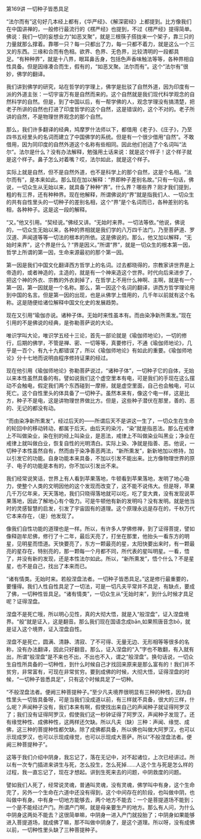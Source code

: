 第169讲 一切种子皆悉具足

“法尔而有”这句好几本经上都有，《华严经》、《解深密经》上都提到。比方像我们在中国讲禅的，一般修行最流行的《楞严经》也提到，不过《楞严经》提得简单。佛说：我们一切的妄想业力“如恶叉聚”，就是三根筷子搭拢来一个架子，靠三只的力量就那么撑着。靠哪一只？每一只都出了力，每一只都不着力，就是这么一个三叉的东西。三缘和合而有色相。欲界、色界、无色界，比较清明的一段都具足。“有种种界”，就是十八界，眼耳鼻舌身，包括色声香味触法等等，各种界相自性具备。但是因缘凑合而生，假有的，“如恶叉聚。法尔而有”。这个“法尔有”很妙，佛学的翻译。

我们讲到佛学的研究，站在哲学的学理上，佛学是批驳了自然外道，因为印度有一派的外道主张：一切宇宙万有是自然而来的。这个自然就是我们现代科学观念的自然科学的自然。但是，到了中国以后，有一帮学佛的人，观念学理没有搞清楚，把老子所讲的自然也打进了印度哲学的这个自然，这是错误的，这个不对的。老子所讲的自然，不是物理世界观念的那个自然。

那么，我们许多翻译的经典，鸠摩罗什法师以下，都借用《老子》、《庄子》，乃至四书五经里头的名词而建立了中国佛学的系统。但是有一个很少借用“自然”。不敢借用，因为同印度的自然外道这个名称有些相同。因此他们创造了个名词叫“法尔”。法尔是什么？没有办法解释，勉强用土话来说：就是这个样子！这个样子就是这个样子。鼻子怎么对着嘴？哎，法尔如此，就是这个样子。

实际上就是自然，但不是自然外道，也不是科学上的那个自然，这是个名相。“法尔而有”，是本来如此。那么现在加以解释：“界即种子差别名故。”只有一句话，佛说，一切众生从无始以来，就具备了种种“界”。什么界？哪些界？刚才我们提到，粗的有三界，还有种种界。现在他解释，所谓佛说的“界”就是指我们人、一切众生的共有自性里头的一切种子的差别名相，这个“界”是个名词而已，各种差别的名相，各种种子。这是这一段的解释。

“又。”他又引用。“契经说。”佛经又讲。“无始时来界。一切法等依。”他说，佛说的，一切众生无始以来，各种的界相就是我们学的八万四千法门，乃至菩萨道、罗汉道、声闻道等等一切法的根本的所依。这是佛说的。那么，他又加以解释，“无始时来界”，这个界是什么？“界是因义。”所谓“界”，就是一切众生的根本第一因，哲学上所谓的第一因，生命来源最初的那个第一因。

第一因是我们中国文化翻译西方哲学上的名词。过去都晓得的，宗教家讲世界是上帝造的，或者神造的，主造的，就是有一个神来造这个世界。时代向后来进步了，把这个神的外衣、宗教的外衣剥掉了，在哲学上不用什么神啊、主啊，就是有一个第一因，第一因就是一个名称。那么，第一因这个名词的翻译，讲西方哲学理论用到中国的名言。但是第一因的出现，也是从佛学上借用的，几千年以前就有这个名称。这是随便给诸位解释中国文化史的发展趋势。

现在又引用“瑜伽亦说。诸种子体。无始时来性虽本有。而由染净新所熏发。”现在引用的不是佛说的经典，是弥勒菩萨说的大论。

唯识学叫大论，唯识学五经十三论，首先一部论就是《瑜伽师地论》，一切的修行，后期的佛学，不管是禅、密、一切等等，真要修行，不通《瑜伽师地论》，几乎是一百个，有九十九都错误了，所以《瑜伽师地论》有如此的重要。《瑜伽师地论》分十七地而说明由程序修持证果的经过。

现在他引用《瑜伽师地论》弥勒菩萨说过，“诸种子体”，一切种子它的自体，无始以来本性虽然具备的有。譬如说我们这个虚空里本有电，可是我们的手现在这么摆动不会触电，假定我们两个东西碰到一摩擦，就是虚空里面，自己也会触电，可以死亡。这个自性里头的体具备了一切种子。虽然本来有，像这个电一样，这是比方，种子不是电，这是讲物理世界做比方。但是，这些种子潜伏在那里，善的、恶的、无记的都没有动。

“而由染净新所熏发”，经过后天的——所谓后天不是讲这一生了，一切众生在生命的轮回中的移动转动，都属于后天。由后天的染污，“染”就是指恶法。那么在戒律上不叫做染业，染在别的经上叫染业，是恶法，戒律上不叫做染业叫黑业；净业在戒律上就叫做白业，恢复自性的光明清白。实际上染、净就是指善、恶。他说，一切种子本性虽然自有，然而由于染净善恶两法，“新所熏发”，新新地加以修持，加以引发它的功能。自身功能本来具备，不加以引发不能出来。比方像物理世界的原子、电子的功能是本有的，你不加以引发出不来。

我们经常说笑话，世界上有人看到苹果落地，牛顿看到苹果落地，发明了地心吸力，使整个人类的文明因他的这个发现而改变了，这不能不说伟大。但是呀，苹果几千万亿年来，天天落地，我们只晓得落地就可以吃，吃了变大粪，没有发现说苹果落地，因此了解地心有个吸力。可是牛顿他有新的发明吗？没有发明。就是他当时的灵感智慧的启发，引发了宇宙固有的道理。这个原理永远是存在的，千秋万代它本来存在，（是）他发现了。

像我们自性功能的道理也是一样。所以，有许多人学佛修禅，到了证得菩提，譬如像释迦牟尼佛，修行了十二年，最后天亮了，打坐在那里，他抬头一看东方的明星，见明星而悟道。天快要亮了，东方一颗最亮的星，太阳快要出来时，有一颗最亮的星存在，特别亮的，那一颗每一个月都不同，所代表的星叫明星。一看，悟了，并没有新的发现，还是本性法尔如此。所以，“新所熏发”，悟个什么？不是星星，也不是自己，找出了本来而已。

“诸有情类。无始时来。若般涅盘法者。一切种子皆悉具足。”这是修行最重要的，要懂得。我们人性自性具足了一切法，可是一切凡夫平常并不具足，有缺点，要成了佛，一切种性皆具足。“诸有情类”，一切众生从“无始时来”，到什么时候才具足呢？证得涅盘。

涅盘不是死亡哦，所以明心见性，真的大彻大悟，就是入“般涅盘”，证入涅盘境界。“般”就是证入，这是翻音。那么我们现在国语念成bān,如果照唐音念bō，就是证入这个境界，证入涅盘自性。

涅盘不是死亡，圆满、清静、清寂、了不可得、无量无边、无形相等等很多的名称，没有办法翻译，因此只好翻音。那么，证入涅盘的“入”字也不敢翻，有入就有出，所谓“般涅盘”是不来也不出，不出也不入，谓之“般涅盘”。换句话说，一切众生自性所具备的一切种性，到什么时候自己才找回来原来是那么富有的！我们并不贫穷，非常富有，可现在非常贫穷。要到成佛的时候，大彻大悟，证得涅盘的时候，“一切种子皆悉具足”，只有这个时候具足了一切种。

“不般涅盘法者。便阙三种菩提种子。”至少凡夫境界很明显有三种的种性，因为自性里头一切皆具备呀，可是当我们没成道以前，有三样就不具备，很大的三样，什么呢？声闻种子没有，我们本来有啊，假使找出来自己的声闻种子就证得阿罗汉了；我们没有证得阿罗汉，假使我们这一秒钟证得了阿罗汉，声闻种子发现了。还有缘觉种性、成佛种性，这两样还欠缺。所以凡夫（缺）三种：声闻、缘觉、成佛，这三种的菩提种性都欠缺。除了成佛都具备，所以佛也叫做大阿罗汉，也可以示现成罗汉，也可以示现成缘觉，也可以示现成大菩萨。所以“不般涅盘法者。便阙三种菩提种子”。

这等于我们介绍中阴身，我忘记了，落在无记中，对不起诸位，上次已经讲过。所以有一次专门插进来讲生与死，怎么投生，怎么死掉……人这个生与死是怎么样的过程，我一直忘记了，现在才想起。讲到生死来去的问题，中阴救度的问题。

譬如我们人死了，经常说灵魂，普通叫灵魂，没有灵魂，佛学叫中有身，这个生命完了，另外一个生命在六道中还没有得到，这个中间存在的阶段，也叫做中阴，也叫做中有身。中有身一切地方能够去，两个地方不能去：一个是菩提道场不能到；一个是不能经过产门。所谓产门啊，就是母亲要生产的地方。那么有人问，为什么中阴身这两处不能去？这很简单嘛，中阴身一进入产门就投胎了；中阴身如果能够进入菩提道场，就成佛了嘛，那不叫做中阴身了，是这个道理。所以呀，没有成佛以前，一切种性里头缺了三种菩提种子。


